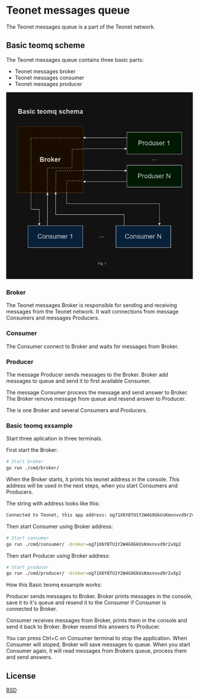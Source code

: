 # Teonet messages queue

The Teonet messages queue is a part of the Teonet network.

## Basic teomq scheme

The Teonet messages queue contains three basic parts:

- Teonet messages broker
- Teonet messages consumer
- Teonet messages producer

![Basic teomq scheme](img/Basic-mq.drawio.png)

### Broker

The Teonet messages Broker is responsible for sending and receiving messages
from the Teonet network. It wait connections from message Consumers and messages
Producers.

### Consumer

The Consumer connect to Broker and waits for messages from Broker.

### Producer

The message Producer sends messages to the Broker. Broker add messages to queue
and send it to first available Consumer.

The message Consumer process the message and send answer to Broker. The Broker
remove message from queue and resend answer to Producer.

The is one Broker and several Consumers and Producers.

### Basic teomq exsample

Start three aplication in three terminals.

First start the Broker:

```bash
# Start broker
go run ./cmd/broker/
```

When the Broker starts, it prints his teonet address in the console. This
address will be used in the next steps, when you start Consumers and Producers.

The string with address looks like this:

```bash
Connected to Teonet, this app address: og71X6Y8TU1Y2W4G9GkUsKmxnvvd9r2vXp2
```

Then start Consumer using Broker address:

```bash
# Start consumer
go run ./cmd/consumer/ -broker=og71X6Y8TU1Y2W4G9GkUsKmxnvvd9r2vXp2
```

Then start Producer using Broker address:

```bash
# Start producer
go run ./cmd/producer/ -broker=og71X6Y8TU1Y2W4G9GkUsKmxnvvd9r2vXp2
```

How this Basic teomq exsample works:

Producer sends messages to Broker. Broker prints messages in the console, save it to it's queue and resend it to the Consumer if Consumer is connected to Broker.

Consumer receives messages from Broker, prints them in the console and send it back to Broker. Broker resend this answers to Producer.

You can press Ctrl+C on Consumer terminal to stop the application. When Consumer will stoped, Broker will save messages to queue. When you start Consumer again, it will read messages from Brokers queue, process them and send answers.

## License

[BSD](LICENSE)
